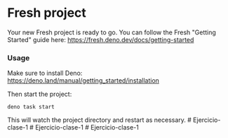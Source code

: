 # Fresh project

Your new Fresh project is ready to go. You can follow the Fresh "Getting
Started" guide here: https://fresh.deno.dev/docs/getting-started

### Usage

Make sure to install Deno: https://deno.land/manual/getting_started/installation

Then start the project:

```
deno task start
```

This will watch the project directory and restart as necessary.
#   E j e r c i c i o - c l a s e - 1  
 #   E j e r c i c i o - c l a s e - 1  
 #   E j e r c i c i o - c l a s e - 1  
 
